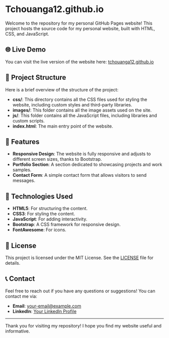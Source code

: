# Tchouanga12.github.io

Welcome to the repository for my personal GitHub Pages website! This project hosts the source code for my personal website, built with HTML, CSS, and JavaScript.

## 🌐 Live Demo

You can visit the live version of the website here: [tchouanga12.github.io](https://tchouanga12.github.io/)

## 📂 Project Structure

Here is a brief overview of the structure of the project:


- **css/**: This directory contains all the CSS files used for styling the website, including custom styles and third-party libraries.
- **images/**: This folder contains all the image assets used on the site.
- **js/**: This folder contains all the JavaScript files, including libraries and custom scripts.
- **index.html**: The main entry point of the website.

## 🚀 Features

- **Responsive Design**: The website is fully responsive and adjusts to different screen sizes, thanks to Bootstrap.
- **Portfolio Section**: A section dedicated to showcasing projects and work samples.
- **Contact Form**: A simple contact form that allows visitors to send messages.

## 🔧 Technologies Used

- **HTML5**: For structuring the content.
- **CSS3**: For styling the content.
- **JavaScript**: For adding interactivity.
- **Bootstrap**: A CSS framework for responsive design.
- **FontAwesome**: For icons.

## 📄 License

This project is licensed under the MIT License. See the [LICENSE](LICENSE) file for details.

## 📞 Contact

Feel free to reach out if you have any questions or suggestions! You can contact me via:

- **Email**: [your-email@example.com](mailto:ftchouanga@gmail.com)
- **LinkedIn**: [Your LinkedIn Profile]([https://www.linkedin.com/in/yourprofile/](https://www.linkedin.com/in/tchouanga-franck-ai/))

---

Thank you for visiting my repository! I hope you find my website useful and informative.



